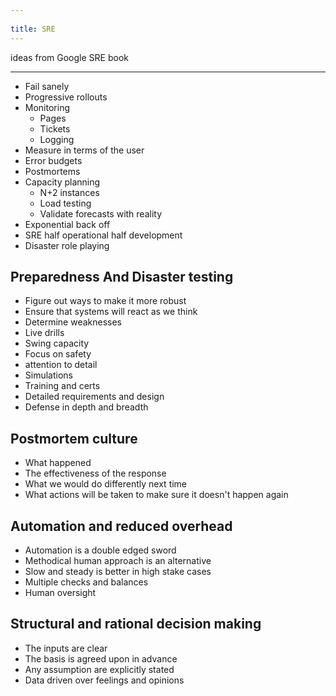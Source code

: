 ```yaml
---
 
title: SRE 
---
```


ideas from Google SRE book

---

* Fail sanely
* Progressive rollouts
* Monitoring
    * Pages
    * Tickets
    * Logging
* Measure in terms of the user
* Error budgets
* Postmortems
* Capacity planning
    * N+2 instances
    * Load testing
    * Validate forecasts with reality
* Exponential back off
* SRE half operational half development
* Disaster role playing

## Preparedness And Disaster testing
* Figure out ways to make it more robust
* Ensure that systems will react as we think
* Determine weaknesses
* Live drills
* Swing capacity
* Focus on safety
* attention to detail
* Simulations
* Training and certs
* Detailed requirements and design
* Defense in depth and breadth

## Postmortem culture
* What happened
* The effectiveness of the response
* What we would do differently next time
* What actions will be taken to make sure it doesn't happen again

## Automation and reduced overhead
* Automation is a double edged sword
* Methodical human approach is an alternative
* Slow and steady is better in high stake cases
* Multiple checks and balances
* Human oversight

## Structural and rational decision making
* The inputs are clear
* The basis is agreed upon in advance
* Any assumption are explicitly stated
* Data driven over feelings and opinions


